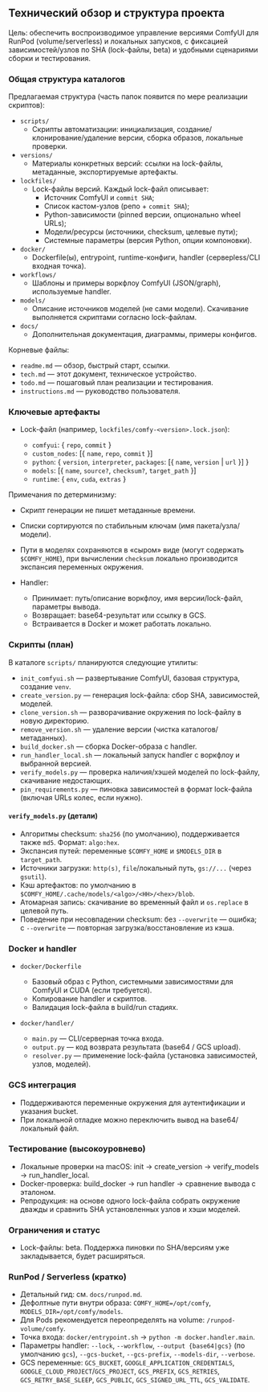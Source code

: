 ## Технический обзор и структура проекта

Цель: обеспечить воспроизводимое управление версиями ComfyUI для RunPod (volume/serverless) и локальных запусков, с фиксацией зависимостей/узлов по SHA (lock-файлы, beta) и удобными сценариями сборки и тестирования.

### Общая структура каталогов

Предлагаемая структура (часть папок появится по мере реализации скриптов):

-   `scripts/`
    -   Скрипты автоматизации: инициализация, создание/клонирование/удаление версии, сборка образов, локальные проверки.
-   `versions/`
    -   Материалы конкретных версий: ссылки на lock-файлы, метаданные, экспортируемые артефакты.
-   `lockfiles/`
    -   Lock-файлы версий. Каждый lock-файл описывает:
        -   Источник ComfyUI и `commit SHA`;
        -   Список кастом-узлов (репо + `commit SHA`);
        -   Python-зависимости (pinned версии, опционально wheel URLs);
        -   Модели/ресурсы (источники, checksum, целевые пути);
        -   Системные параметры (версия Python, опции компоновки).
-   `docker/`
    -   Dockerfile(ы), entrypoint, runtime-конфиги, handler (серверless/CLI входная точка).
-   `workflows/`
    -   Шаблоны и примеры воркфлоу ComfyUI (JSON/graph), используемые handler.
-   `models/`
    -   Описание источников моделей (не сами модели). Скачивание выполняется скриптами согласно lock-файлам.
-   `docs/`
    -   Дополнительная документация, диаграммы, примеры конфигов.

Корневые файлы:

-   `readme.md` — обзор, быстрый старт, ссылки.
-   `tech.md` — этот документ, техническое устройство.
-   `todo.md` — пошаговый план реализации и тестирования.
-   `instructions.md` — руководство пользователя.

### Ключевые артефакты

-   Lock-файл (например, `lockfiles/comfy-<version>.lock.json`):

    -   `comfyui`: { `repo`, `commit` }
    -   `custom_nodes`: [{ `name`, `repo`, `commit` }]
    -   `python`: { `version`, `interpreter`, `packages`: [{ `name`, `version` | `url` }] }
    -   `models`: [{ `name`, `source?`, `checksum?`, `target_path` }]
    -   `runtime`: { `env`, `cuda`, `extras` }

Примечания по детерминизму:

-   Скрипт генерации не пишет метаданные времени.
-   Списки сортируются по стабильным ключам (имя пакета/узла/модели).
-   Пути в моделях сохраняются в «сыром» виде (могут содержать `$COMFY_HOME`),
    при вычислении `checksum` локально производится экспансия переменных окружения.

-   Handler:
    -   Принимает: путь/описание воркфлоу, имя версии/lock-файл, параметры вывода.
    -   Возвращает: base64-результат или ссылку в GCS.
    -   Встраивается в Docker и может работать локально.

### Скрипты (план)

В каталоге `scripts/` планируются следующие утилиты:

-   `init_comfyui.sh` — развертывание ComfyUI, базовая структура, создание `venv`.
-   `create_version.py` — генерация lock-файла: сбор SHA, зависимостей, моделей.
-   `clone_version.sh` — разворачивание окружения по lock-файлу в новую директорию.
-   `remove_version.sh` — удаление версии (чистка каталогов/метаданных).
-   `build_docker.sh` — сборка Docker-образа с handler.
-   `run_handler_local.sh` — локальный запуск handler с воркфлоу и выбранной версией.
-   `verify_models.py` — проверка наличия/хэшей моделей по lock-файлу, скачивание недостающих.
-   `pin_requirements.py` — пиновка зависимостей в формат lock-файла (включая URLs колес, если нужно).

#### `verify_models.py` (детали)

-   Алгоритмы checksum: `sha256` (по умолчанию), поддерживается также `md5`. Формат: `algo:hex`.
-   Экспансия путей: переменные `$COMFY_HOME` и `$MODELS_DIR` в `target_path`.
-   Источники загрузки: `http(s)`, `file`/локальный путь, `gs://...` (через `gsutil`).
-   Кэш артефактов: по умолчанию в `$COMFY_HOME/.cache/models/<algo>/<HH>/<hex>/blob`.
-   Атомарная запись: скачивание во временный файл и `os.replace` в целевой путь.
-   Поведение при несовпадении checksum: без `--overwrite` — ошибка; с `--overwrite` — повторная загрузка/восстановление из кэша.

### Docker и handler

-   `docker/Dockerfile`

    -   Базовый образ с Python, системными зависимостями для ComfyUI и CUDA (если требуется).
    -   Копирование handler и скриптов.
    -   Валидация lock-файла в build/run стадиях.

-   `docker/handler/`
    -   `main.py` — CLI/серверная точка входа.
    -   `output.py` — код возврата результата (base64 / GCS upload).
    -   `resolver.py` — применение lock-файла (установка зависимостей, узлов, моделей).

### GCS интеграция

-   Поддерживаются переменные окружения для аутентификации и указания bucket.
-   При локальной отладке можно переключить вывод на base64/локальный файл.

### Тестирование (высокоуровнево)

-   Локальные проверки на macOS: init → create_version → verify_models → run_handler_local.
-   Docker-проверка: build_docker → run handler → сравнение вывода с эталоном.
-   Репродукция: на основе одного lock-файла собрать окружение дважды и сравнить SHA установленных узлов и хэши моделей.

### Ограничения и статус

-   Lock-файлы: beta. Поддержка пиновки по SHA/версиям уже закладывается, будет расширяться.

### RunPod / Serverless (кратко)

-   Детальный гид: см. `docs/runpod.md`.
-   Дефолтные пути внутри образа: `COMFY_HOME=/opt/comfy`, `MODELS_DIR=/opt/comfy/models`.
-   Для Pods рекомендуется переопределять на volume: `/runpod-volume/comfy`.
-   Точка входа: `docker/entrypoint.sh` → `python -m docker.handler.main`.
-   Параметры handler: `--lock`, `--workflow`, `--output {base64|gcs}` (по умолчанию `gcs`), `--gcs-bucket`, `--gcs-prefix`, `--models-dir`, `--verbose`.
-   GCS переменные: `GCS_BUCKET`, `GOOGLE_APPLICATION_CREDENTIALS`, `GOOGLE_CLOUD_PROJECT`/`GCS_PROJECT`, `GCS_PREFIX`, `GCS_RETRIES`, `GCS_RETRY_BASE_SLEEP`, `GCS_PUBLIC`, `GCS_SIGNED_URL_TTL`, `GCS_VALIDATE`.
